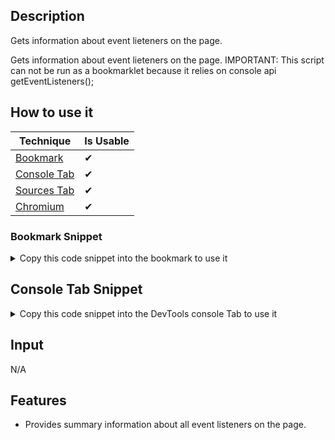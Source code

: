 ## Description

Gets information about event lieteners on the page.

Gets information about event lieteners on the page.
IMPORTANT: This script can not be run as a bookmarklet because it relies on console api getEventListeners();
## How to use it

<!-- START-HOW_TO[bookmark,console-tab,sources-tab,chromium] -->


| Technique   | Is Usable  |
| ----------- | ---------- |
| [Bookmark](https://github.com/push-based/web-performance-tools/blob/main/docs/how-to-use-it-with-bookmarks) |      ✔    | 
| [Console Tab](https://github.com/push-based/web-performance-tools/blob/main/docs/how-to-use-it-with-console-tab.md) |      ✔    | 
| [Sources Tab](https://github.com/push-based/web-performance-tools/blob/main/docs/how-to-use-it-with-sources-tab.md) |      ✔    | 
| [Chromium](https://github.com/push-based/web-performance-tools/blob/main/docs/how-to-use-it-with-chromium.md)       |      ✔    |
    


### Bookmark Snippet



<details>

<summary>Copy this code snippet into the bookmark to use it</summary>


```javascript

javascript:(() => {function getDOMEventListeners() {
    // Get all elements with event listeners
    const elements = [document, ...document.querySelectorAll("*")]
        .map((e) => {
        const elementListeners = window.getEventListeners(e);
        return {
            element: e,
            listeners: Object.keys(elementListeners)
                .map((key) => ({
                [key]: elementListeners[key],
            }))
                .reduce((acc, listener) => ({
                ...acc,
                ...listener,
            }), {}),
        };
    })
        .filter((el) => Object.keys(el.listeners).length);
    // Find unique listeners names
    const names = new Set(elements
        .map((e) => Object.keys(e.listeners))
        .reduce((acc, listener) => [...acc, ...listener], []));
    // Form output table
    const table = [...names].reduce((acc, n) => {
        const withListener = elements.filter((e) => e.listeners[n]);
        const total = withListener.reduce((acc, e) => acc + e.listeners[n].length, 0);
        const activeListeners = withListener.reduce((acc, e) => acc + e.listeners[n].filter((l) => !l.passive).length, 0);
        const activeReferences = withListener.reduce((acc, e) => e.listeners[n].filter((l) => !l.passive).length ? [...acc, e] : acc, []);
        const passiveListeners = withListener.reduce((acc, e) => acc + e.listeners[n].filter((l) => l.passive).length, 0);
        const passiveReferences = withListener.reduce((acc, e) => e.listeners[n].filter((l) => l.passive).length ? [...acc, e] : acc, []);
        const onceListeners = withListener.reduce((acc, e) => acc + e.listeners[n].filter((l) => l.once).length, 0);
        const onceReferences = withListener.reduce((acc, e) => e.listeners[n].filter((l) => l.once).length ? [...acc, e] : acc, []);
        return [
            ...acc,
            {
                name: n,
                total,
                activeListeners,
                activeListeners,
                passiveListeners,
                onceListeners,
                references: {
                    active: activeReferences,
                    passive: passiveReferences,
                    once: onceReferences,
                },
            },
        ];
    }, []);
    console.table([
        {
            name: "📝TOTAL",
            total: table.reduce((acc, val) => acc + val.total, 0),
            activeListeners: table.reduce((acc, val) => acc + val.activeListeners, 0),
            passiveListeners: table.reduce((acc, val) => acc + val.passiveListeners, 0),
            onceListeners: table.reduce((acc, val) => acc + val.onceListeners, 0),
            references: "----",
        },
        ...table,
    ]);
}
})()
``` 




</details>



## Console Tab Snippet

<details>

<summary>Copy this code snippet into the DevTools console Tab to use it</summary>


```javascript

function getDOMEventListeners() {
    // Get all elements with event listeners
    const elements = [document, ...document.querySelectorAll("*")]
        .map((e) => {
        const elementListeners = window.getEventListeners(e);
        return {
            element: e,
            listeners: Object.keys(elementListeners)
                .map((key) => ({
                [key]: elementListeners[key],
            }))
                .reduce((acc, listener) => ({
                ...acc,
                ...listener,
            }), {}),
        };
    })
        .filter((el) => Object.keys(el.listeners).length);
    // Find unique listeners names
    const names = new Set(elements
        .map((e) => Object.keys(e.listeners))
        .reduce((acc, listener) => [...acc, ...listener], []));
    // Form output table
    const table = [...names].reduce((acc, n) => {
        const withListener = elements.filter((e) => e.listeners[n]);
        const total = withListener.reduce((acc, e) => acc + e.listeners[n].length, 0);
        const activeListeners = withListener.reduce((acc, e) => acc + e.listeners[n].filter((l) => !l.passive).length, 0);
        const activeReferences = withListener.reduce((acc, e) => e.listeners[n].filter((l) => !l.passive).length ? [...acc, e] : acc, []);
        const passiveListeners = withListener.reduce((acc, e) => acc + e.listeners[n].filter((l) => l.passive).length, 0);
        const passiveReferences = withListener.reduce((acc, e) => e.listeners[n].filter((l) => l.passive).length ? [...acc, e] : acc, []);
        const onceListeners = withListener.reduce((acc, e) => acc + e.listeners[n].filter((l) => l.once).length, 0);
        const onceReferences = withListener.reduce((acc, e) => e.listeners[n].filter((l) => l.once).length ? [...acc, e] : acc, []);
        return [
            ...acc,
            {
                name: n,
                total,
                activeListeners,
                activeListeners,
                passiveListeners,
                onceListeners,
                references: {
                    active: activeReferences,
                    passive: passiveReferences,
                    once: onceReferences,
                },
            },
        ];
    }, []);
    console.table([
        {
            name: "📝TOTAL",
            total: table.reduce((acc, val) => acc + val.total, 0),
            activeListeners: table.reduce((acc, val) => acc + val.activeListeners, 0),
            passiveListeners: table.reduce((acc, val) => acc + val.passiveListeners, 0),
            onceListeners: table.reduce((acc, val) => acc + val.onceListeners, 0),
            references: "----",
        },
        ...table,
    ]);
}

``` 




</details>




<!-- END-HOW_TO -->






























## Input

N/A

## Features

- Provides summary information about all event listeners on the page.

